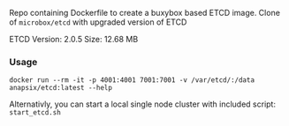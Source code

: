 Repo containing Dockerfile to create a buxybox based ETCD image. 
Clone of `microbox/etcd` with upgraded version of ETCD

ETCD Version: 2.0.5
Size: 12.68 MB

### Usage

    docker run --rm -it -p 4001:4001 7001:7001 -v /var/etcd/:/data anapsix/etcd:latest --help

Alternativly, you can start a local single node cluster with included script: `start_etcd.sh`

